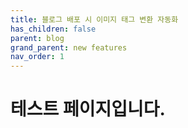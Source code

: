 ```yaml
---
title: 블로그 배포 시 이미지 태그 변환 자동화
has_children: false
parent: blog
grand_parent: new features
nav_order: 1
---
```


# 테스트 페이지입니다.
